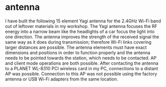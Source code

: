 # antenna

I have built the following  15 element Yagi antenna for the 2.4GHz Wi-Fi band out of leftover materials in my workshop. The Yagi antenna focuses the RF energy into a narrow beam like the headlights of a car focus the light into one direction. The antenna improves the strength of the received signal the same way as it does during transmission; therefore Wi-Fi links covering larger distances are possible. The antenna elements must have exact dimensions and positions in order to function properly and the  antenna needs to be pointed towards the station, which needs to be contacted.   AP and client mode operations are both possible. After contacting the antenna to a PLANET WL-8310 PCI wireless card in my PC, connections to a distant AP was possible. Connection to this AP was not possible using the factory antenna or USB Wi-Fi adapters from the same location.
